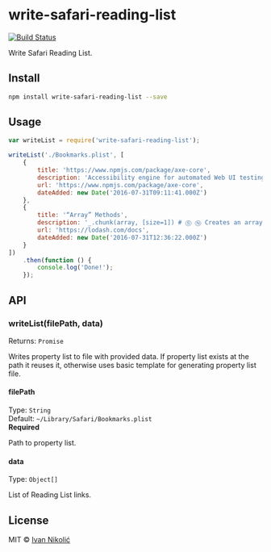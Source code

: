 # write-safari-reading-list

[![Build Status][ci-img]][ci]

Write Safari Reading List.

## Install

```sh
npm install write-safari-reading-list --save
```

## Usage

```js
var writeList = require('write-safari-reading-list');

writeList('./Bookmarks.plist', [
	{
		title: 'https://www.npmjs.com/package/axe-core',
		description: 'Accessibility engine for automated Web UI testing',
		url: 'https://www.npmjs.com/package/axe-core',
		dateAdded: new Date('2016-07-31T09:11:41.000Z')
	},
	{
		title: '“Array” Methods',
		description: '_.chunk(array, [size=1]) # Ⓢ Ⓝ Creates an array of elements ...',
		url: 'https://lodash.com/docs',
		dateAdded: new Date('2016-07-31T12:36:22.000Z')
	}
])
	.then(function () {
		console.log('Done!');
	});
```

## API

### writeList(filePath, data)

Returns: `Promise`

Writes property list to file with provided data. If property list exists at the path it reuses it, otherwise uses basic template for generating property list file.

#### filePath

Type: `String`  
Default: `~/Library/Safari/Bookmarks.plist`  
**Required**

Path to property list.

#### data

Type: `Object[]`

List of Reading List links.

## License

MIT © [Ivan Nikolić](http://ivannikolic.com)

[ci]: https://travis-ci.org/niksy/write-safari-reading-list
[ci-img]: https://img.shields.io/travis/niksy/write-safari-reading-list.svg

